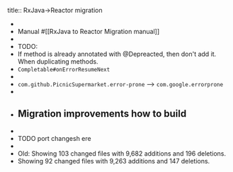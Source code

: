 title:: RxJava->Reactor migration

-
- Manual #[[RxJava to Reactor Migration manual]]
-
- TODO:
- If method is already annotated with @Depreacted, then don't add it. When duplicating methods.
- `Completable#onErrorResumeNext`
-
- `com.github.PicnicSupermarket.error-prone` --> `com.google.errorprone`
-
- ## Migration improvements how to build
-
- TODO port changesh ere
-
- Old: Showing 103 changed files with 9,682 additions and 196 deletions.
- Showing 92 changed files with 9,263 additions and 147 deletions.